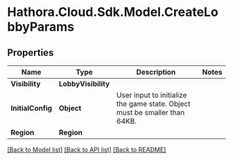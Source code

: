 # Hathora.Cloud.Sdk.Model.CreateLobbyParams

## Properties

Name | Type | Description | Notes
------------ | ------------- | ------------- | -------------
**Visibility** | **LobbyVisibility** |  | 
**InitialConfig** | **Object** | User input to initialize the game state. Object must be smaller than 64KB. | 
**Region** | **Region** |  | 

[[Back to Model list]](../README.md#documentation-for-models) [[Back to API list]](../README.md#documentation-for-api-endpoints) [[Back to README]](../README.md)

